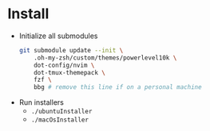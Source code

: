 # Install

- Initialize all submodules
    ```sh
    git submodule update --init \
        .oh-my-zsh/custom/themes/powerlevel10k \
        dot-config/nvim \
        dot-tmux-themepack \
        fzf \
        bbg # remove this line if on a personal machine
    ```
- Run installers
    - `./ubuntuInstaller`
    - `./macOsInstaller`
<!-- - test stow command -->
<!--     1. `stow --simulate -v --dotfiles --adopt . --ignore='install.*` -->
<!--     2. `stow --simulate -v --dotfiles --adopt .` -->
<!--         - you don't need to add an ignore regex option if you add items to the -->
<!--           `.stow-local-ignore` -->
<!--     1. `stow --dotfiles --adopt *` -->
<!-- - run install scripts -->
<!--     2. `./install` -->
<!-- - stow private repos -->
<!--     1. `stow -v --dotfiles --adopt personal-dotfiles` -->
<!--     2. `stow -v --dotfiles --adopt work-dotfiles` -->
